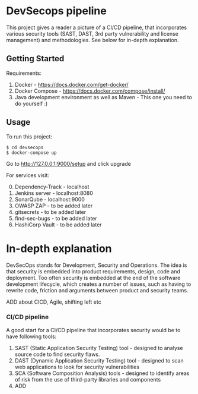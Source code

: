 # DevSecops pipeline

This project gives a reader a picture of a CI/CD pipeline, that incorporates various security tools (SAST, DAST, 3rd party vulnerability and license management) and methodologies.
See below for in-depth explanation.

## Getting Started

Requirements:
1) Docker - 
https://docs.docker.com/get-docker/
2) Docker Compose - https://docs.docker.com/compose/install/
3) Java development environment as well as Maven - This one you need to do yourself :)

## Usage
To run this project:

```
$ cd devsecops
$ docker-compose up
```
Go to http://127.0.0.1:9000/setup and click upgrade

For services visit:

0) Dependency-Track - localhost
1) Jenkins server - localhost:8080
2) SonarQube - localhost:9000 
3) OWASP ZAP - to be added later
4) gitsecrets - to be added later
5) find-sec-bugs - to be added later
6) HashiCorp Vault - to be added later

# In-depth explanation

DevSecOps stands for Development, Security and Operations. The idea is that security is embedded into product requirements, design, code and deployment.
Too often security is embedded at the end of the software development lifecycle, which creates a number of issues, such as having to rewrite code, friction and arguments between product and security teams.

ADD about CICD, Agile, shifting left etc

### CI/CD pipeline
A good start for a CI/CD pipeline that incorporates security would be to have following tools:
1) SAST (Static Application Security Testing) tool - designed to analyse source code to find security flaws.
2) DAST (Dynamic Application Security Testing) tool - designed to scan web applications to look for security vulnerabilities
3) SCA (Software Composition Analysis) tools - designed to identify areas of risk from the use of third-party libraries and components
4) ADD
